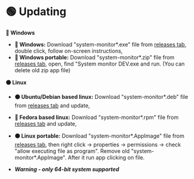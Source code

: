 # 🟢 Updating


**🔵 Windows**

- **🔵 Windows:** Download "system-monitor*.exe" file from [releases tab](https://github.com/Bajojajo-xD/system-monitor/releases), double click, follow on-screen instructions,
- **🔵 Windows portable:** Download "system-monitor*.zip" file from [releases tab](https://github.com/Bajojajo-xD/system-monitor/releases), open, find "System monitor DEV.exe and run. (You can delete old zip app file)


**🟠 Linux**

- **🟠 Ubuntu/Debian based linux:** Download "system-monitor*.deb" file from [releases tab](https://github.com/Bajojajo-xD/system-monitor/releases) and update,
- **🧿 Fedora based linux:** Download "system-monitor*.rpm" file from [releases tab](https://github.com/Bajojajo-xD/system-monitor/releases) and update,
- **🟠 Linux portable:** Download "system-monitor*.AppImage" file from [releases tab](https://github.com/Bajojajo-xD/system-monitor/releases), then right click -> properties -> permissions -> check "allow executing file as program". Remove old "system-monitor*.AppImage". After it run app clicking on file.

- ***Warning - only 64-bit system supported***
